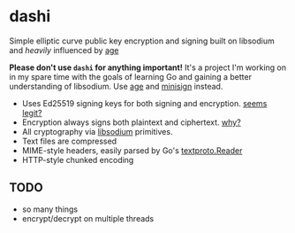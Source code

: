 # dashi

Simple elliptic curve public key encryption and signing built on libsodium and
*heavily* influenced by [age](https://age-encryption.org)

**Please don't use ```dashi``` for anything important!** It's a project I'm
working on in my spare time with the goals of learning Go and gaining a better
understanding of libsodium. Use [age](https://age-encryption.org) and
[minisign](https://jedisct1.github.io/minisign/) instead.

* Uses Ed25519 signing keys for both signing and encryption.
[seems legit?](https://eprint.iacr.org/2021/509.pdf)
* Encryption always signs both plaintext and ciphertext.
[why?](https://theworld.com/~dtd/sign_encrypt/sign_encrypt7.html)
* All cryptography via [libsodium](https://libsodium.gitbook.io/doc/) primitives.
* Text files are compressed
* MIME-style headers, easily parsed by Go's
[textproto.Reader](https://pkg.go.dev/net/textproto#Reader.ReadMIMEHeader)
* HTTP-style chunked encoding

## TODO

* so many things
* encrypt/decrypt on multiple threads
